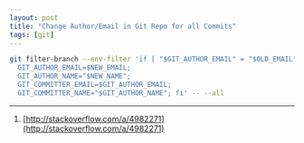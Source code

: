```yaml
---
layout: post
title: "Change Author/Email in Git Repo for all Commits"
tags: [git]
---
```


```bash
git filter-branch --env-filter 'if [ "$GIT_AUTHOR_EMAIL" = "$OLD_EMAIL" ]; then
  GIT_AUTHOR_EMAIL=$NEW_EMAIL;
  GIT_AUTHOR_NAME="$NEW_NAME";
  GIT_COMMITTER_EMAIL=$GIT_AUTHOR_EMAIL;
  GIT_COMMITTER_NAME="$GIT_AUTHOR_NAME"; fi' -- --all
```

---
1. [http://stackoverflow.com/a/4982271](http://stackoverflow.com/a/4982271)
